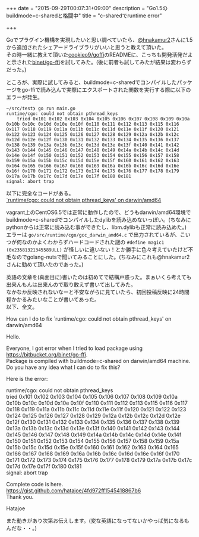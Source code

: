 +++
date = "2015-09-29T00:07:31+09:00"
description = "Go1.5のbuildmode=c-sharedと格闘中"
title = "c-sharedでruntime error"

+++

Goでプラグイン機構を実現したいと思い調べていたら、[@hnakamur2](https://twitter.com/hnakamur2)さんに1.5から追加されたシェアードライブラリがいいと思うと教えて頂いた。  
その時一緒に教えて頂いた[cookieo9/goffi](https://github.com/cookieo9/goffi)のREADMEに、こっちも開発活発だよと示された[binet/go-ffi](https://bitbucket.org/binet/go-ffi)を試してみた。(後に前者も試してみたが結果は変わらずだった。)

ところが、実際に試してみると、buildmode=c-sharedでコンパイルしたパッケージをgo-ffiで読み込んで実際にエクスポートされた関数を実行する際に以下のエラーが発生。

```
~/src/test❯ go run main.go
runtime/cgo: could not obtain pthread_keys
	tried 0x101 0x102 0x103 0x104 0x105 0x106 0x107 0x108 0x109 0x10a 0x10b 0x10c 0x10d 0x10e 0x10f 0x110 0x111 0x112 0x113 0x115 0x116 0x117 0x118 0x119 0x11a 0x11b 0x11c 0x11d 0x11e 0x11f 0x120 0x121 0x122 0x123 0x124 0x125 0x126 0x127 0x128 0x129 0x12a 0x12b 0x12c 0x12d 0x12e 0x12f 0x130 0x131 0x132 0x133 0x134 0x135 0x136 0x137 0x138 0x139 0x13a 0x13b 0x13c 0x13d 0x13e 0x13f 0x140 0x141 0x142 0x143 0x144 0x145 0x146 0x147 0x148 0x149 0x14a 0x14b 0x14c 0x14d 0x14e 0x14f 0x150 0x151 0x152 0x153 0x154 0x155 0x156 0x157 0x158 0x159 0x15a 0x15b 0x15c 0x15d 0x15e 0x15f 0x160 0x161 0x162 0x163 0x164 0x165 0x166 0x167 0x168 0x169 0x16a 0x16b 0x16c 0x16d 0x16e 0x16f 0x170 0x171 0x172 0x173 0x174 0x175 0x176 0x177 0x178 0x179 0x17a 0x17b 0x17c 0x17d 0x17e 0x17f 0x180 0x181
signal: abort trap
```

以下に完全なコードがある。  
[`runtime/cgo: could not obtain pthread_keys' on darwin/amd64](https://gist.github.com/hatajoe/4fd972ff1545418867b6)

vagrant上のCentOS6.5では正常に動作したので、どうもdarwin/amd64環境でbuildmode=c-sharedでコンパイルしたdylibを読み込めないっぽい。(ちなみにpythonからは正常に読み込む事ができたし、libm.dylibも正常に読み込めた。)  
エラーは `go/src/runtime/cgo/gcc_darwin_amd64.c` で出力されているが、こいつが何なのかよくわからずハードコードされた謎の `#define magic1 (0x23581321345589ULL)` が怪しいに違いない！とか勝手に色々考えていたけど不毛なのでgolang-nutsで聞いてみることにした。(ちなみにこれも@hnakamur2さんに勧めて頂いたのであった。)

英語の文章を(真面目に)書いたのは初めてで結構戸惑った。まぁいくら考えても出来んもんは出来んので取り敢えず書いて出してみた。  
なかなか反映されないなーと不安ながらに見ていたら、初回投稿反映に24時間程かかるみたいなことが書いてあった。  
以下、全文。

>
How can I do to fix `runtime/cgo: could not obtain pthread_keys' on darwin/amd64
>
Hello.
>
Everyone, I got error when I tried to load package using https://bitbucket.org/binet/go-ffi.  
Package is compiled with buildmode=c-shared on darwin/amd64 machine.  
Do you have any idea what I can do to fix this?
>
Here is the error:
>
runtime/cgo: could not obtain pthread_keys  
	tried 0x101 0x102 0x103 0x104 0x105 0x106 0x107 0x108 0x109 0x10a 0x10b 0x10c 0x10d 0x10e 0x10f 0x110 0x111 0x112 0x113 0x115 0x116 0x117 0x118 0x119 0x11a 0x11b 0x11c 0x11d 0x11e 0x11f 0x120 0x121 0x122 0x123 0x124 0x125 0x126 0x127 0x128 0x129 0x12a 0x12b 0x12c 0x12d 0x12e 0x12f 0x130 0x131 0x132 0x133 0x134 0x135 0x136 0x137 0x138 0x139 0x13a 0x13b 0x13c 0x13d 0x13e 0x13f 0x140 0x141 0x142 0x143 0x144 0x145 0x146 0x147 0x148 0x149 0x14a 0x14b 0x14c 0x14d 0x14e 0x14f 0x150 0x151 0x152 0x153 0x154 0x155 0x156 0x157 0x158 0x159 0x15a 0x15b 0x15c 0x15d 0x15e 0x15f 0x160 0x161 0x162 0x163 0x164 0x165 0x166 0x167 0x168 0x169 0x16a 0x16b 0x16c 0x16d 0x16e 0x16f 0x170 0x171 0x172 0x173 0x174 0x175 0x176 0x177 0x178 0x179 0x17a 0x17b 0x17c 0x17d 0x17e 0x17f 0x180 0x181  
signal: abort trap
>
Complete code is here. https://gist.github.com/hatajoe/4fd972ff1545418867b6  
Thank you.
>
Hatajoe

また動きがあり次第お伝えします。(変な英語になってないかやっぱ気になるもんだな・・。)
